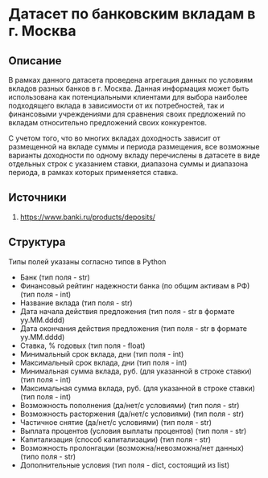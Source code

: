 # Датасет по банковским вкладам в г. Москва #

## Описание ##
В рамках данного датасета проведена агрегация данных по условиям вкладов разных банков в г. Москва. 
Данная информация может быть использована как потенциальными клиентами для выбора наиболее подходящего вклада в зависимости от их потребностей, так и финансовыми учреждениями для сравнения своих предложений по вкладам относительно предложений своих конкурентов.

С учетом того, что во многих вкладах доходность зависит от размещенной на вкладе суммы и периода размещения, все возможные варианты доходности по одному вкладу перечислены в датасете в виде отдельных строк с указанием ставки, диапазона суммы и диапазона периода, в рамках которых применяется ставка.

## Источники ##
1. https://www.banki.ru/products/deposits/

## Структура ##
Типы полей указаны согласно типов в Python
- Банк (тип поля - str)
- Финансовый рейтинг надежности банка	(по общим активам в РФ) (тип поля - int)
- Название вклада (тип поля - str)
- Дата начала действия предложения (тип поля - str в формате yy.MM.dddd)	
- Дата окончания действия предложения (тип поля - str в формате yy.MM.dddd)
- Ставка, % годовых (тип поля - float)
- Минимальный срок вклада, дни (тип поля - int)
- Максимальный срок вклада, дни	(тип поля - int)
- Минимальная сумма вклада, руб. (для указанной в строке ставки) (тип поля - int)
- Максимальная сумма вклада, руб.	(для указанной в строке ставки) (тип поля - int)
- Возможность пополнения (да/нет/с условиями)	(тип поля - str)
- Возможность расторжения	(да/нет/с условиями) (тип поля - str)
- Частичное снятие (да/нет/с условиями)	(тип поля - str)
- Выплата процентов (условия выплаты процентов) (тип поля - str)
- Капитализация	(способ капитализации) (тип поля - str)
- Возможность пролонгации (возможна/невозможна/нет данных) (типо поля - str)
- Дополнительные условия (тип поля - dict, состоящий из list)
